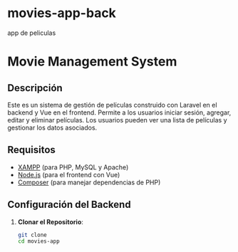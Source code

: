 # movies-app-back
app de peliculas 
# Movie Management System

## Descripción

Este es un sistema de gestión de películas construido con Laravel en el backend y Vue en el frontend. Permite a los usuarios iniciar sesión, agregar, editar y eliminar películas. Los usuarios pueden ver una lista de películas y gestionar los datos asociados.

## Requisitos

- [XAMPP](https://www.apachefriends.org/index.html) (para PHP, MySQL y Apache)
- [Node.js](https://nodejs.org/) (para el frontend con Vue)
- [Composer](https://getcomposer.org/) (para manejar dependencias de PHP)

## Configuración del Backend

1. **Clonar el Repositorio**:
   ```bash
   git clone 
   cd movies-app
   
